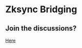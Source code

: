 # Zksync Bridging

## Join the discussions?

[Here](https://github.com/Cyfrin/foundry-full-course-cu/discussions) 

